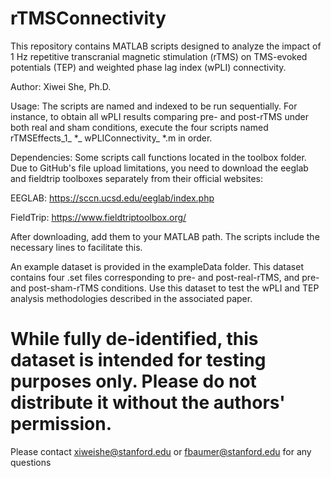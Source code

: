 # rTMSConnectivity

This repository contains MATLAB scripts designed to analyze the impact of 1 Hz repetitive transcranial magnetic stimulation (rTMS) on TMS-evoked potentials (TEP) and weighted phase lag index (wPLI) connectivity.

Author: Xiwei She, Ph.D.

Usage: The scripts are named and indexed to be run sequentially. For instance, to obtain all wPLI results comparing pre- and post-rTMS under both real and sham conditions, execute the four scripts named rTMSEffects_1_ *_ wPLIConnectivity_ *.m in order.

Dependencies:
Some scripts call functions located in the toolbox folder. Due to GitHub's file upload limitations, you need to download the eeglab and fieldtrip toolboxes separately from their official websites:

EEGLAB: https://sccn.ucsd.edu/eeglab/index.php

FieldTrip: https://www.fieldtriptoolbox.org/

After downloading, add them to your MATLAB path. The scripts include the necessary lines to facilitate this.

An example dataset is provided in the exampleData folder. This dataset contains four .set files corresponding to pre- and post-real-rTMS, and pre- and post-sham-rTMS conditions. Use this dataset to test the wPLI and TEP analysis methodologies described in the associated paper. 

# While fully de-identified, this dataset is intended for testing purposes only. Please do not distribute it without the authors' permission.

Please contact xiweishe@stanford.edu or fbaumer@stanford.edu for any questions
